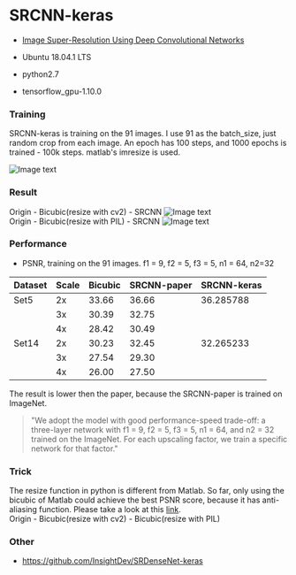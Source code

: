 # SRCNN-keras

* [Image Super-Resolution Using Deep Convolutional Networks](https://arxiv.org/abs/1501.00092)

* Ubuntu 18.04.1 LTS
* python2.7
* tensorflow_gpu-1.10.0

### Training

SRCNN-keras is training on the 91 images. I use 91 as the batch_size, just random crop from each image. An epoch has 100 steps, and 1000 epochs is trained - 100k steps. matlab's imresize is used.

![Image text](https://github.com/InsightDev/SRCNN-keras/blob/master/src/docs/loss.png)  

### Result

Origin - Bicubic(resize with cv2) - SRCNN
![Image text](https://github.com/InsightDev/SRCNN-keras/blob/master/src/data/butterfly_GT.png)  
Origin - Bicubic(resize with PIL) - SRCNN
![Image text](https://github.com/InsightDev/SRCNN-keras/blob/master/src/data/butterfly_GT.bmp)  


### Performance

* PSNR, training on the 91 images. f1 = 9, f2 = 5, f3 = 5, n1 = 64, n2=32  

| Dataset | Scale | Bicubic | SRCNN-paper | SRCNN-keras |
| :------ | :---- | :------ | :---------- | :---------- |
| Set5    | 2x    | 33.66   | 36.66       | 36.285788   |
|         | 3x    | 30.39   | 32.75       |             |
|         | 4x    | 28.42   | 30.49       |             |
| Set14   | 2x    | 30.23   | 32.45       | 32.265233   |
|         | 3x    | 27.54   | 29.30       |             |
|         | 4x    | 26.00   | 27.50       |             |

The result is lower then the paper, because the SRCNN-paper is trained on ImageNet.

>"We adopt the model with good performance-speed trade-off: a three-layer network with f1 = 9, f2 = 5, f3 = 5, n1 = 64, and n2 = 32 trained on the ImageNet. For each upscaling factor, we train a specific network for that factor."

### Trick
The resize function in python is different from Matlab. So far, only using the bicubic of Matlab could achieve the best PSNR score, because it has anti-aliasing function. Please take a look at this [link](https://www.reddit.com/r/MachineLearning/comments/6vdo51/p_matlab_bicubic_imresize_implemented_in_python).  
Origin - Bicubic(resize with cv2) - Bicubic(resize with PIL)  


### Other

* https://github.com/InsightDev/SRDenseNet-keras  
